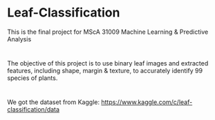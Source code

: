 # Leaf-Classification
This is the final project for MScA 31009 Machine Learning & Predictive Analysis
#
The objective of this project is to use binary leaf images and extracted features, including shape, margin & texture, to accurately identify 99 species of plants. 
# 
We got the dataset from Kaggle: 
https://www.kaggle.com/c/leaf-classification/data
